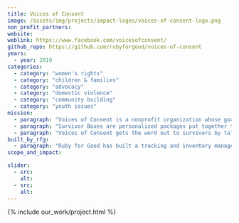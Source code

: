 ```yaml
---
title: Voices of Consent
image: /assets/img/projects/impact-logos/voices-of-consent-logo.png
non_profit_partners:
website:
weblink: https://www.facebook.com/voicesofconsent/
github_repo: https://github.com/rubyforgood/voices-of-consent
years:
  - year: 2019
categories:
  - category: "women's rights"
  - category: "children & families"
  - category: "advocacy"
  - category: "domestic violence"
  - category: "community building"
  - category: "youth issues"
mission:
  - paragraph: "Voices of Consent is a nonprofit organization whose goal is to support survivors after a traumatic experience. Locally based, this nonprofit operates in 42 states to help survivors. In the aftermath of a traumatic event, Voices of Consent sends a box to a survivor who requests one."
  - paragraph: "Survivor Boxes are personalized packages put together to let survivors know they are not alone after an event, that include resources to use as survivors begin the recovery process (including information about laws in their state, free health and counseling services in their area)."
  - paragraph: "Voices of Consent gets the word out to survivors by talking at schools and churches. The boxes are sent to survivors who request them directly, or can be picked up at hospitals or police stations."
built_by_rfg:
  - paragraph: "Ruby for Good has built a tracking and inventory management application."
scope_and_impact:

slider:
  - src:
    alt:
  - src:
    alt:
---
```


{% include our_work/project.html %}
